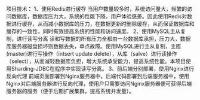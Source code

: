 项目技术：
1、使用Redis进行缓存
当用户数量较多时，系统访问量大，频繁的访问数据库，数据库压力大，系统的性能下降，用户体验感差。因此使用Redis对数据进行缓存，从而减小数据库的压力，在数据更新时删除缓存，从而保证数据库和缓存的一致性，同时有效提高系统的性能和访问速度。
2、使用MySQL主从复制，进行读写分离
读和写数据的所有压力全都由一台数据库承担，压力大，数据库服务器磁盘损坏则数据丢失，单点故障。使用MySQL进行主从复制，主库(master)进行写操作（intsert update delete），从库（salve）进行读操作（select），从而减轻数据库负担，增大系统承受能力，提高系统性能。本项目使用Sharding-JDBC在程序中实现读写分离。
3、前后端分别部署，使用Nginx进行反向代理
前端页面部署到Nginx服务器中，后端代码部署到后端服务器中，使用Nginx对后端服务器进行反向代理，使用户只需要访问Nginx服务器便可获得后端服务器的服务（便于后期扩展集群，提高系统并发量）。
